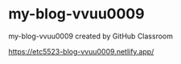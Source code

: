 # my-blog-vvuu0009
my-blog-vvuu0009 created by GitHub Classroom


https://etc5523-blog-vvuu0009.netlify.app/
